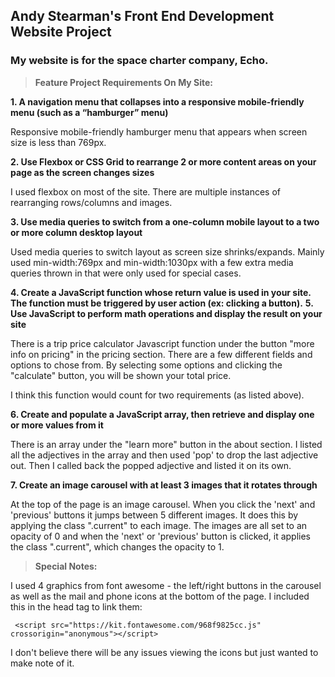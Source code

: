 ## Andy Stearman's Front End Development Website Project
### My website is for the space charter company, Echo.


> **Feature Project Requirements On My Site:**
  
  **1. A navigation menu that collapses into a responsive mobile-friendly menu (such as a “hamburger” menu)**
  
Responsive mobile-friendly hamburger menu that appears when screen size is less than 769px.
  
  **2. Use Flexbox or CSS Grid to rearrange 2 or more content areas on your page as the screen changes sizes** 
  
I used flexbox on most of the site. There are multiple instances of rearranging rows/columns and images.
  
  **3. Use media queries to switch from a one-column mobile layout to a two or more column desktop layout** 

Used media queries to switch layout as screen size shrinks/expands. Mainly used min-width:769px and min-width:1030px with a few extra media queries thrown in that were only used for special cases.
     
  **4. Create a JavaScript function whose return value is used in your site. The function must be triggered by user action (ex: clicking a button).** 
  **5. Use JavaScript to perform math operations and display the result on your site** 
  
There is a trip price calculator Javascript function under the button "more info on pricing" in the pricing section. There are a few different fields and options to chose from. By selecting some options and clicking the "calculate" button, you will be shown your total price.

I think this function would count for two requirements (as listed above).

   **6. Create and populate a JavaScript array, then retrieve and display one or more values from it** 

There is an array under the "learn more" button in the about section. I listed all the adjectives in the array and then used 'pop' to drop the last adjective out. Then I called back the popped adjective and listed it on its own.
     
   **7. Create an image carousel with at least 3 images that it rotates through** 

At the top of the page is an image carousel. When you click the 'next' and 'previous' buttons it jumps between 5 different images. It does this by applying the class ".current" to each image. The images are all set to an opacity of 0 and when the 'next' or 'previous' button is clicked, it applies the class ".current", which changes the opacity to 1.


> **Special Notes:**

I used 4 graphics from font awesome - the left/right buttons in the carousel as well as the mail and phone icons at the bottom of the page. I included this in the head tag to link them:

     <script src="https://kit.fontawesome.com/968f9825cc.js" crossorigin="anonymous"></script>

I don't believe there will be any issues viewing the icons but just wanted to make note of it.
